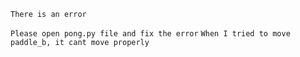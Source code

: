 ```There is an error```

```Please open pong.py file and fix the error```
```When I tried to move paddle_b, it cant move properly```
